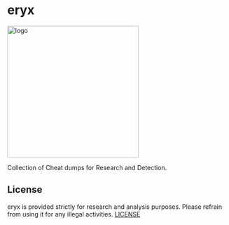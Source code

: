 # eryx
<img src="https://github.com/user-attachments/assets/27a08518-1178-4116-afd8-535a393f57ac" alt="logo" width="300"/>

Collection of Cheat dumps for Research and Detection.

## License
eryx is provided strictly for research and analysis purposes. Please refrain from using it for any illegal activities.
[LICENSE](LICENSE)
